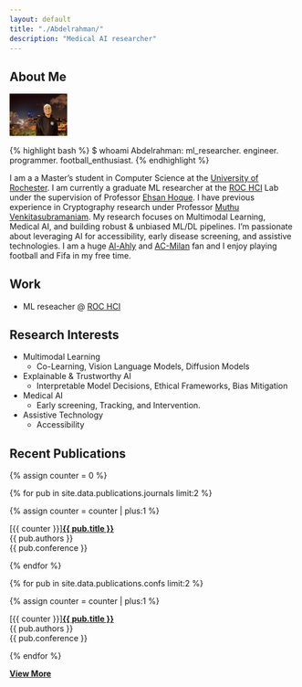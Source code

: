 ```yaml
---
layout: default
title: "./Abdelrahman/"
description: "Medical AI researcher"
---
```


## About Me

<img class="profile-picture" src="images/profile_picture.png" alt="Profile picture" style="width: 20%;">

{% highlight bash %}
$ whoami
Abdelrahman: ml_researcher. engineer. programmer. football_enthusiast.
{% endhighlight %}

I am a a Master’s student in Computer Science at the [University of Rochester](https://rochester.edu/). I am currently a graduate ML researcher at the [ROC HCI](https://roc-hci.com/) Lab under the supervision of Professor [Ehsan Hoque](https://hoques.com/). I have previous experience in Cryptography research under Professor [Muthu Venkitasubramaniam](https://muthu.georgetown.domains/). My research focuses on Multimodal Learning, Medical AI, and building robust & unbiased ML/DL pipelines.  I’m passionate about leveraging AI for accessibility, early disease screening, and assistive technologies. I am a huge [Al-Ahly]() and [AC-Milan]() fan and I enjoy playing football and Fifa in my free time.

## Work

- ML reseacher @ [ROC HCI](https://roc-hci.com/)

## Research Interests

- Multimodal Learning
  - Co-Learning, Vision Language Models, Diffusion Models
- Explainable & Trustworthy AI
  - Interpretable Model Decisions, Ethical Frameworks, Bias Mitigation
- Medical AI
  - Early screening, Tracking, and Intervention.
- Assistive Technology
  - Accessibility
 
## Recent Publications

{% assign counter = 0 %}

{% for pub in site.data.publications.journals limit:2 %}

{% assign counter = counter | plus:1 %}

<div class="pub-item">
<div class="pub-title"><span>[{{ counter }}]</span><a href="{{ pub.url }}" target="_blank"><b>{{ pub.title }}</b></a><br></div>
<div><i class="ri-group-line"></i> {{ pub.authors }}</div>
<div><i class="ri-book-3-line"></i>  {{ pub.conference }}</div>
</div>

{% endfor %}


{% for pub in site.data.publications.confs limit:2 %}

{% assign counter = counter | plus:1 %}

<div class="pub-item">
<div class="pub-title"><span>[{{ counter }}]</span><a href="{{ pub.url }}" target="_blank"><b>{{ pub.title }}</b></a><br></div>
<div><i class="ri-group-line"></i> {{ pub.authors }}</div>
<div><i class="ri-book-3-line"></i>  {{ pub.conference }}</div>
</div>

{% endfor %}


<a href="/publications"><i class="ri-add-circle-line"></i> **View More**</a>
